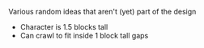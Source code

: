 Various random ideas that aren't (yet) part of the design

- Character is 1.5 blocks tall
- Can crawl to fit inside 1 block tall gaps